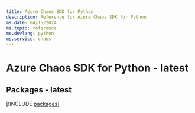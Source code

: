 ```yaml
---
title: Azure Chaos SDK for Python
description: Reference for Azure Chaos SDK for Python
ms.date: 04/15/2024
ms.topic: reference
ms.devlang: python
ms.service: chaos
---
```

# Azure Chaos SDK for Python - latest
## Packages - latest
[!INCLUDE [packages](chaos-index.md)]
